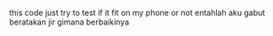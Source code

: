 this code just try to test if it fit on my phone or not entahlah aku gabut
beratakan jir gimana berbaikinya
